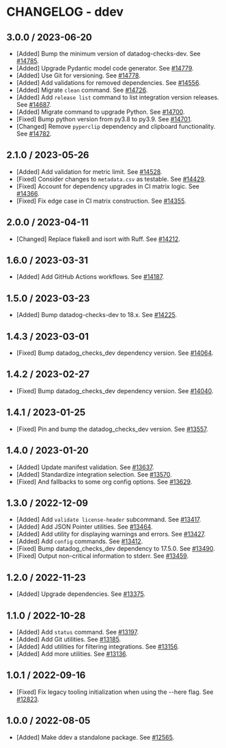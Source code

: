 # CHANGELOG - ddev

## 3.0.0 / 2023-06-20

* [Added] Bump the minimum version of datadog-checks-dev. See [#14785](https://github.com/DataDog/integrations-core/pull/14785).
* [Added] Upgrade Pydantic model code generator. See [#14779](https://github.com/DataDog/integrations-core/pull/14779).
* [Added] Use Git for versioning. See [#14778](https://github.com/DataDog/integrations-core/pull/14778).
* [Added] Add validations for removed dependencies. See [#14556](https://github.com/DataDog/integrations-core/pull/14556).
* [Added] Migrate `clean` command. See [#14726](https://github.com/DataDog/integrations-core/pull/14726).
* [Added] Add `release list` command to list integration version releases. See [#14687](https://github.com/DataDog/integrations-core/pull/14687).
* [Added] Migrate command to upgrade Python. See [#14700](https://github.com/DataDog/integrations-core/pull/14700).
* [Fixed] Bump python version from py3.8 to py3.9. See [#14701](https://github.com/DataDog/integrations-core/pull/14701).
* [Changed] Remove `pyperclip` dependency and clipboard functionality. See [#14782](https://github.com/DataDog/integrations-core/pull/14782).

## 2.1.0 / 2023-05-26

* [Added] Add validation for metric limit. See [#14528](https://github.com/DataDog/integrations-core/pull/14528).
* [Fixed] Consider changes to `metadata.csv` as testable. See [#14429](https://github.com/DataDog/integrations-core/pull/14429).
* [Fixed] Account for dependency upgrades in CI matrix logic. See [#14366](https://github.com/DataDog/integrations-core/pull/14366).
* [Fixed] Fix edge case in CI matrix construction. See [#14355](https://github.com/DataDog/integrations-core/pull/14355).

## 2.0.0 / 2023-04-11

* [Changed] Replace flake8 and isort with Ruff. See [#14212](https://github.com/DataDog/integrations-core/pull/14212).

## 1.6.0 / 2023-03-31

* [Added] Add GitHub Actions workflows. See [#14187](https://github.com/DataDog/integrations-core/pull/14187).

## 1.5.0 / 2023-03-23

* [Added] Bump datadog-checks-dev to 18.x. See [#14225](https://github.com/DataDog/integrations-core/pull/14225).

## 1.4.3 / 2023-03-01

* [Fixed] Bump datadog_checks_dev dependency version. See [#14064](https://github.com/DataDog/integrations-core/pull/14064).

## 1.4.2 / 2023-02-27

* [Fixed] Bump datadog_checks_dev dependency version. See [#14040](https://github.com/DataDog/integrations-core/pull/14040).

## 1.4.1 / 2023-01-25

* [Fixed] Pin and bump the datadog_checks_dev version. See [#13557](https://github.com/DataDog/integrations-core/pull/13557).

## 1.4.0 / 2023-01-20

* [Added] Update manifest validation. See [#13637](https://github.com/DataDog/integrations-core/pull/13637).
* [Added] Standardize integration selection. See [#13570](https://github.com/DataDog/integrations-core/pull/13570).
* [Fixed] And fallbacks to some org config options. See [#13629](https://github.com/DataDog/integrations-core/pull/13629).

## 1.3.0 / 2022-12-09

* [Added] Add `validate license-header` subcommand. See [#13417](https://github.com/DataDog/integrations-core/pull/13417).
* [Added] Add JSON Pointer utilities. See [#13464](https://github.com/DataDog/integrations-core/pull/13464).
* [Added] Add utility for displaying warnings and errors. See [#13427](https://github.com/DataDog/integrations-core/pull/13427).
* [Added] Add `config` commands. See [#13412](https://github.com/DataDog/integrations-core/pull/13412).
* [Fixed] Bump datadog_checks_dev dependency to 17.5.0. See [#13490](https://github.com/DataDog/integrations-core/pull/13490).
* [Fixed] Output non-critical information to stderr. See [#13459](https://github.com/DataDog/integrations-core/pull/13459).

## 1.2.0 / 2022-11-23

* [Added] Upgrade dependencies. See [#13375](https://github.com/DataDog/integrations-core/pull/13375).

## 1.1.0 / 2022-10-28

* [Added] Add `status` command. See [#13197](https://github.com/DataDog/integrations-core/pull/13197).
* [Added] Add Git utilities. See [#13185](https://github.com/DataDog/integrations-core/pull/13185).
* [Added] Add utilities for filtering integrations. See [#13156](https://github.com/DataDog/integrations-core/pull/13156).
* [Added] Add more utilities. See [#13136](https://github.com/DataDog/integrations-core/pull/13136).

## 1.0.1 / 2022-09-16

* [Fixed] Fix legacy tooling initialization when using the --here flag. See [#12823](https://github.com/DataDog/integrations-core/pull/12823).

## 1.0.0 / 2022-08-05

* [Added] Make ddev a standalone package. See [#12565](https://github.com/DataDog/integrations-core/pull/12565).

